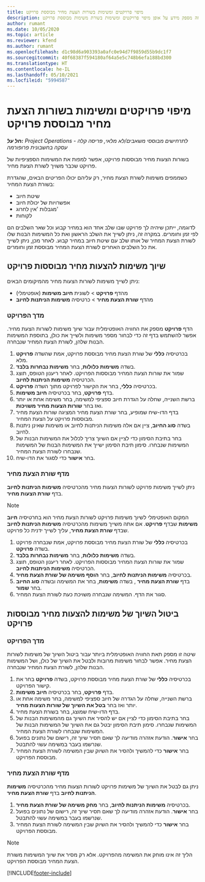 ```yaml
---
title: מיפוי פרויקטים ומשימות בשורות הצעת מחיר מבוססת פרויקט
description: נושא זה מספק מידע על אופן מיפוי פרויקטים ומשימות בשורת משימות מבוססת פרויקט.
author: rumant
ms.date: 10/05/2020
ms.topic: article
ms.reviewer: kfend
ms.author: rumant
ms.openlocfilehash: d1c98d6a903393a0afc0e94d7f9859d55b9dc1f7
ms.sourcegitcommit: 40f68387f594180af64a5e5c748b6efa188bd300
ms.translationtype: HT
ms.contentlocale: he-IL
ms.lasthandoff: 05/10/2021
ms.locfileid: "5994587"
---
```

# <a name="map-projects-and-tasks-to-a-project-based-quote-line"></a>מיפוי פרויקטים ומשימות בשורות הצעת מחיר מבוססת פרויקט

_**חל על:** Project Operations לתרחישים מבוססי משאבים/לא מלאי, פריסה קלה - עסקה בחשבונית פרופורמה_

בשורות הצעות מחיר מבוססות פרויקט, אפשר למפות את המשימות הספציפיות של פרויקט שכבר משויך לשורת הצעת מחיר.

כשממפים משימות לשורת הצעת מחיר, רק עליהם יכולו הפריטים הבאים, שהגדרת בשורת הצעת המחיר:

- שיטת חיוב
- אפשרויות של יכולת חיוב
- מגבלות 'אין לחרוג'
- לקוחות

לדוגמה, ייתכן שיהיה לך פרויקט שבו שלב אחד הוא במחיר קבוע וכל שאר השלבים הם לפי זמן וחומרים. במקרה זה, ניתן לשייך את השלב הראשון ואת כל המשימות הבנות שלו לשורת הצעת המחיר של אותו שלב עם שיטת חיוב במחיר קבוע. לאחר מכן, ניתן לשייך את כל השלבים האחרים לשורת הצעת המחיר מבוססת זמן וחומרים.

## <a name="associate-tasks-to-project-based-quote-lines"></a>שיוך משימות להצעות מחיר מבוססות פרויקט

ניתן לשייך משימות לשורות הצעות מחיר מהמיקומים הבאים:

- מהדף **פרויקט** > לשונית **חיוב משימות** (אופטימלי)
- מהדף **שורת הצעת מחיר** > כרטיסיה **משימות הניתנות לחיוב** 

### <a name="from-the-project-page"></a>מדך הפרויקט

הדף **פרויקט** מספק את החוויה האופטימלית עבור שיוך משימות לשורות הצעת מחיר. אפשר להשתמש בדף זה כדי לבחור מספר משימות ולשייך את כולן, בתוספת המשימות הבנות שלהן, לשורת הצעת המחיר שנבחרה.

1. בכרטיסיה **כללי** של שורת הצעת מחיר מבוססת פרויקט, אמת שהשדה **פרויקט** מלא.
2. בשדה **משימות כלולות**, בחר **משימות נבחרות בלבד**.
3. שמור את שורות הצעת המחיר מבוססות הפרויקט. לאחר ריענון הטופס, תוצג הכרטיסיה **משימות הניתנות לחיוב**.
4. בכרטיסיה **כללי**, בחר את הקישור לפרויקט מתוך השדה **פרויקט**.
5. בדף **פרויקט**, בחר בכרטיסיה **חיוב משימות**.
6. ברשת השנייה, שחלה על הגדרת חיוב ספציפי למשימה, בחר משימה אחת או יותר ואז בחר **שורות הצעות מחיר משויכות**.
7. בדף הדו-שיח שמופיע, בחר שורת הצעת מחיר המציגה שורות הצעת מחיר מבוססות פרויקט על הצעת המחיר.
8. בשדה **סוג החיוב**, ציין אם אלה משימות הניתנות לחיוב או משימות שאינן ניתנות לחיוב.
9. בחר בתיבת הסימון כדי לציין אם השיוך צריך לכלול את המשימות הבנות של המשימות שנבחרו. סימון תיבת הסימון ישייך את המשימות הבנות של המשימות שנבחרו לשורת הצעת המחיר.
10. בחר **אישור** כדי לסגור את הדו-שיח.

### <a name="from-the-quote-line-page"></a>מדף שורת הצעת מחיר

ניתן לשייך משימות פרויקט לשורות הצעות מחיר מהכרטיסיה **משימות הניתנות לחיוב** בדף **שורת הצעות מחיר**.

>[!NOTE]
>המקום האופטימלי לשיוך משימות פרויקט לשורות הצעת מחיר הוא בחרטיסיה **חיוב משימות** שבדף **פרויקט**. אם אתה משייך משימות מהכרטיסיה **משימות הניתנות לחיוב** שבדף **שורת הצעת מחיר**, עליך לשייך ידנית כל פרויקט.

1. בכרטיסיה **כללי** של שורת הצעת מחיר מבוססת פרויקט, אמת שנבחרה פרויקט בשדה **פרויקט**.
2. בשדה **משימות כלולות**, בחר **משימות נבחרות בלבד**.
3. שמור את שורות הצעת המחיר מבוססות הפרויקט. לאחר ריענון הטופס, תוצג הכרטיסיה **משימות הניתנות לחיוב**.
4. בכרטיסיה **משימות הניתנות לחיוב**, בחר **הוסף משימה של שורת הצעת מחיר**.
5. בדף **שורת הצעת מחיר** , בשדה **משימות**, בחר את המשימה ובשדה **סוג החיוב** בחר **שמור**. 
6. סגור את הדף. המשימה שנבחרה משויכת כעת לשורת הצעת המחיר.

## <a name="disassociate-tasks-from-projectbased-quote-lines"></a>ביטול השיוך של משימות להצעות מחיר מבוססות פרויקט

### <a name="from-the-project-page"></a>מדך הפרויקט

שיטה זו מספק תאת החוויה האופטימלית ביותר עבור ביטול השיוך של משימות לשורות הצעת מחיר. אפשר לבחור משימות מרובות ולבטל את השיוך של כולן, ושל המשימות הבנות שלהן, לשורת הצעת המחיר שנבחרה.

1. בכרטיסיה **כללי** של שורת הצעת מחיר מבוססת פרויקט, בשדה **פרויקט** בחר את קישור הפרויקט.
2. בדף **פרויקט**, בחר בכרטיסיה **חיוב משימות**.
3. ברשת השנייה, שחלה על הגדרה של חיוב ספציפי למשימה, בחר משימה אחת או יותר ואז בחר **בטל את השיוך של שורות הצעות מחיר**.
4. בדף הדו-שיח שמוצג, בחר בשורת הצעת מחיר.
5. בחר בתיבת הסימון כדי לציין אם יש להסיר את השיוך גם מהמשימות הבנות של המשימות שנבחרו. סימון תיבת הסימון יבטל גם את השיוך של המשימות הבנות של המשימות שנבחרו לשורת הצעת המחיר.
6. בחר **אישור**. הודעת אזהרה מודיעה לך שאם תסיר שיוך זה, רישום של נתונים בפועל שנרשמו בעבר במשימה עשוי להתבטל. 
7. בחר **אישור** כדי להמשיך ולהסיר את השיוק שבין המשימה לשורת הצעת המחיר מבוססת הפרויקט.

### <a name="from-the-quote-line-page"></a>מדף שורת הצעת מחיר

ניתן גם לבטל את השיוך של משימות פרויקט לשורות הצעות מחיר מהכרטיסיה **משימות הניתנות לחיוב** בדף **שורת הצעת מחיר**.

1. בכרטיסיה **משימות הניתנות לחיוב**, בחר **מחק משימה של שורת הצעת מחיר**.
2. בחר **אישור**. הודעת אזהרה מודיעה לך שאם תסיר שיוך זה, רישום של נתונים בפועל שנרשמו בעבר במשימה עשוי להתבטל. 
3. בחר **אישור** כדי להמשיך ולהסיר את השיוק שבין המשימה לשורת הצעת המחיר מבוססת הפרויקט.

>[!NOTE]
> הליך זה אינו מוחק את המשימה מהפרויקט. אלא רק מסיר את שיוך המשימות משורת הצעת המחיר מבוססת הפרויקט.


[!INCLUDE[footer-include](../../includes/footer-banner.md)]